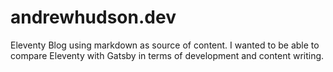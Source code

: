 # andrewhudson.dev

Eleventy Blog using markdown as source of content. I wanted to be able to compare Eleventy with Gatsby in terms of development and content writing.


